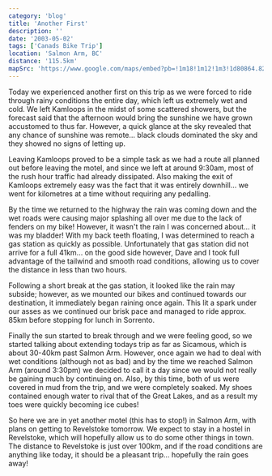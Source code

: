 ```yaml
---
category: 'blog'
title: 'Another First'
description: ''
date: '2003-05-02'
tags: ['Canads Bike Trip']
location: 'Salmon Arm, BC'
distance: '115.5km'
mapSrc: 'https://www.google.com/maps/embed?pb=!1m18!1m12!1m3!1d80864.82784744192!2d-119.3530610536071!3d50.70090446799247!2m3!1f0!2f0!3f0!3m2!1i1024!2i768!4f13.1!3m3!1m2!1s0x537ef54d4f2026a5%3A0x400a2d627d7e3cc9!2sSalmon%20Arm%2C%20BC!5e0!3m2!1sen!2sca!4v1609169854209!5m2!1sen!2sca'
---
```

Today we experienced another first on this trip as we were forced to ride through rainy conditions the entire day, which left us extremely wet and cold. We left Kamloops in the midst of some scattered showers, but the forecast said that the afternoon would bring the sunshine we have grown accustomed to thus far. However, a quick glance at the sky revealed that any chance of sunshine was remote... black clouds dominated the sky and they showed no signs of letting up.

Leaving Kamloops proved to be a simple task as we had a route all planned out before leaving the motel, and since we left at around 9:30am, most of the rush hour traffic had already dissipated. Also making the exit of Kamloops extremely easy was the fact that it was entirely downhill... we went for kilometres at a time without requiring any pedalling.

By the time we returned to the highway the rain was coming down and the wet roads were causing major splashing all over me due to the lack of fenders on my bike! However, it wasn't the rain I was concerned about... it was my bladder! With my back teeth floating, I was determined to reach a gas station as quickly as possible. Unfortunately that gas station did not arrive for a full 41km... on the good side however, Dave and I took full advantage of the tailwind and smooth road conditions, allowing us to cover the distance in less than two hours.

Following a short break at the gas station, it looked like the rain may subside; however, as we mounted our bikes and continued towards our destination, it immediately began raining once again. This lit a spark under our asses as we continued our brisk pace and managed to ride approx. 85km before stopping for lunch in Sorrento.

Finally the sun started to break through and we were feeling good, so we started talking about extending todays trip as far as Sicamous, which is about 30-40km past Salmon Arm. However, once again we had to deal with wet conditions (although not as bad) and by the time we reached Salmon Arm (around 3:30pm) we decided to call it a day since we would not really be gaining much by continuing on. Also, by this time, both of us were covered in mud from the trip, and we were completely soaked. My shoes contained enough water to rival that of the Great Lakes, and as a result my toes were quickly becoming ice cubes!

So here we are in yet another motel (this has to stop!) in Salmon Arm, with plans on getting to Revelstoke tomorrow. We expect to stay in a hostel in Revelstoke, which will hopefully allow us to do some other things in town. The distance to Revelstoke is just over 100km, and if the road conditions are anything like today, it should be a pleasant trip... hopefully the rain goes away!